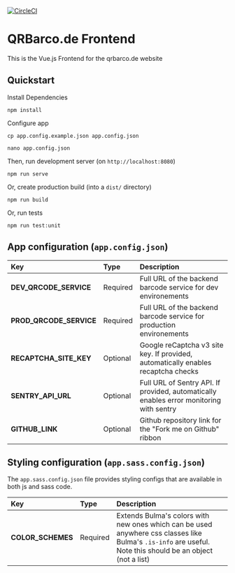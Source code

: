 [![CircleCI](https://circleci.com/gh/pozetroninc/qrbarco_de-frontend.svg?style=svg&circle-token=320161206f9cfe0e9078e58e6d58a5819d064d63)](https://circleci.com/gh/pozetroninc/qrbarco_de-frontend)

# QRBarco.de Frontend
This is the Vue.js Frontend for the qrbarco.de website

## Quickstart

Install Dependencies

    npm install


Configure app

    cp app.config.example.json app.config.json

    nano app.config.json


Then, run development server (on `http://localhost:8080`)

    npm run serve


Or, create production build (into a `dist/` directory)

    npm run build


Or, run tests

    npm run test:unit


## App configuration (`app.config.json`)

| Key                      | Type     | Description     |
| :---                     | :---     | :---            |
| **DEV_QRCODE_SERVICE**   | Required | Full URL of the backend barcode service for dev environements  |
| **PROD_QRCODE_SERVICE**  | Required | Full URL of the backend barcode service for production environements  |
| **RECAPTCHA_SITE_KEY**   | Optional | Google reCaptcha v3 site key. If provided, automatically enables recaptcha checks |
| **SENTRY_API_URL**       | Optional | Full URL of Sentry API. If provided, automatically enables error monitoring with sentry     |
| **GITHUB_LINK**          | Optional | Github repository link for the "Fork me on Github" ribbon |

## Styling configuration (`app.sass.config.json`)

The `app.sass.config.json` file provides styling configs that are available in both js and sass code.

| Key                      | Type     | Description     |
| :---                     | :---     | :---            |
| **COLOR_SCHEMES**        | Required | Extends Bulma's colors with new ones which can be used anywhere css classes like Bulma's `.is-info` are useful. Note this should be an object (not a list) |
